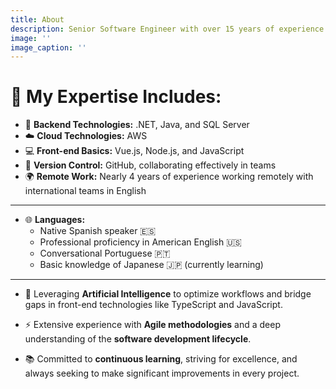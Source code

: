 ```yaml
---
title: About
description: Senior Software Engineer with over 15 years of experience in software development and technology project leadership. 
image: ''
image_caption: ''
---
```

# 💼 My Expertise Includes:

- 🔧 **Backend Technologies:** .NET, Java, and SQL Server  
- ☁️ **Cloud Technologies:** AWS  
- 💻 **Front-end Basics:** Vue.js, Node.js, and JavaScript  
- 🔄 **Version Control:** GitHub, collaborating effectively in teams  
- 🌍 **Remote Work:** Nearly 4 years of experience working remotely with international teams in English  

---
- 🌐 **Languages:**  
  - Native Spanish speaker 🇪🇸  
  - Professional proficiency in American English 🇺🇸  
  - Conversational Portuguese 🇵🇹  
  - Basic knowledge of Japanese 🇯🇵 (currently learning)   

---

- 🤖 Leveraging **Artificial Intelligence** to optimize workflows and bridge gaps in front-end technologies like TypeScript and JavaScript.  

- ⚡ Extensive experience with **Agile methodologies** and a deep understanding of the **software development lifecycle**.  

- 📚 Committed to **continuous learning**, striving for excellence, and always seeking to make significant improvements in every project.  



